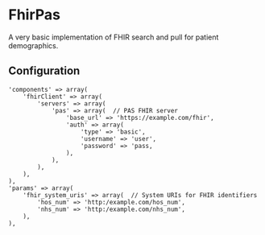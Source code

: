 FhirPas
=======

A very basic implementation of FHIR search and pull for patient demographics.

Configuration
-------------

	'components' => array(
		'fhirClient' => array(
			'servers' => array(
				'pas' => array(  // PAS FHIR server
					'base_url' => 'https://example.com/fhir',
					'auth' => array(
						'type' => 'basic',
						'username' => 'user',
						'password' => 'pass,
					),
				),
			),
		),
	),
	'params' => array(
		'fhir_system_uris' => array(  // System URIs for FHIR identifiers
			'hos_num' => 'http:/example.com/hos_num',
			'nhs_num' => 'http:/example.com/nhs_num',
		),
	),
